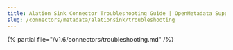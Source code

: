 ```yaml
---
title: Alation Sink Connector Troubleshooting Guide | OpenMetadata Support
slug: /connectors/metadata/alationsink/troubleshooting
---
```


{% partial file="/v1.6/connectors/troubleshooting.md" /%}
